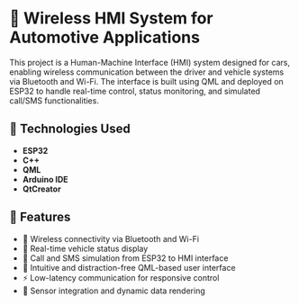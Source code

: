 # 🚗 Wireless HMI System for Automotive Applications

This project is a Human-Machine Interface (HMI) system designed for cars, enabling wireless communication between the driver and vehicle systems via Bluetooth and Wi-Fi. The interface is built using QML and deployed on ESP32 to handle real-time control, status monitoring, and simulated call/SMS functionalities.

## 🔧 Technologies Used
- **ESP32**
- **C++**
- **QML**
- **Arduino IDE**
- **QtCreator**

## 🧩 Features
- 📶 Wireless connectivity via Bluetooth and Wi-Fi
- 🧭 Real-time vehicle status display
- 📱 Call and SMS simulation from ESP32 to HMI interface
- 🧠 Intuitive and distraction-free QML-based user interface
- ⚡️ Low-latency communication for responsive control
- 🧪 Sensor integration and dynamic data rendering
